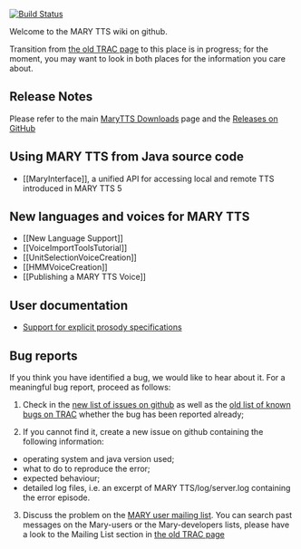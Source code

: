 [![Build Status](https://travis-ci.org/marytts/marytts.svg?branch=master)](https://travis-ci.org/marytts/marytts)

Welcome to the MARY TTS wiki on github.

Transition from [the old TRAC page](http://mary.opendfki.de) to this place is in progress; for the moment, you may want to look in both places for the information you care about.

## Release Notes

Please refer to the main [MaryTTS Downloads](http://mary.dfki.de/download/) page and the [Releases on GitHub](https://github.com/marytts/marytts/releases)

## Using MARY TTS from Java source code

* [[MaryInterface]], a unified API for accessing local and remote TTS introduced in MARY TTS 5

## New languages and voices for MARY TTS

* [[New Language Support]]
* [[VoiceImportToolsTutorial]]
* [[UnitSelectionVoiceCreation]]
* [[HMMVoiceCreation]]
* [[Publishing a MARY TTS Voice]]



## User documentation
* [Support for explicit prosody specifications](http://mary.opendfki.de/wiki/ProsodySpecificationSupport)

## Bug reports

If you think you have identified a bug, we would like to hear about it. For a meaningful bug report, proceed as follows:

1. Check in the  [new list of issues on github](https://github.com/marytts/marytts/issues?state=open) as well as the [old list of known bugs on TRAC](http://mary.opendfki.de/query?group=status&milestone=4.0) whether the bug has been reported already;

2. If you cannot find it, create a  new issue on github containing the following information:
  * operating system and java version used;
  * what to do to reproduce the error;
  * expected behaviour;
  * detailed log files, i.e. an excerpt of MARY TTS/log/server.log containing the error episode. 

3. Discuss the problem on the [MARY user mailing list](http://www.dfki.de/mailman/listinfo/mary-users).
You can search past messages on the Mary-users or the Mary-developers lists, please have a look to the Mailing List section in [the old TRAC page](http://mary.opendfki.de)